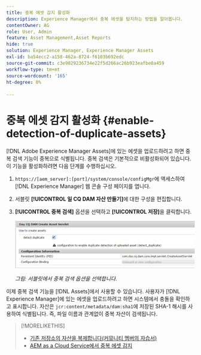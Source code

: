 ```yaml
---
title: 중복 에셋 감지 활성화
description: Experience Manager에서 중복 에셋을 탐지하는 방법을 알아봅니다.
contentOwner: AG
role: User, Admin
feature: Asset Management,Asset Reports
hide: true
solution: Experience Manager, Experience Manager Assets
exl-id: ba54ecc2-a158-462a-8724-f6103b692edc
source-git-commit: c3e9029236734e22f5d266ac26b923eafbe0a459
workflow-type: tm+mt
source-wordcount: '165'
ht-degree: 0%

---
```


# 중복 에셋 감지 활성화 {#enable-detection-of-duplicate-assets}

[!DNL Adobe Experience Manager Assets]에 있는 에셋을 업로드하려고 하면 중복 검색 기능이 중복으로 식별됩니다. 중복 검색은 기본적으로 비활성화되어 있습니다. 이 기능을 활성화하려면 다음 단계를 수행하십시오.

1. `https://[aem_server]:[port]/system/console/configMgr`에 액세스하여 [!DNL Experience Manager] 웹 콘솔 구성 페이지를 엽니다.
1. 서블릿 **[!UICONTROL 일 CQ DAM 자산 만들기]**&#x200B;에 대한 구성을 편집합니다.
1. **[!UICONTROL 중복 검색]** 옵션을 선택하고 **[!UICONTROL 저장]**&#x200B;을 클릭합니다.

   ![서블릿에서 중복 감지 옵션을 선택합니다](assets/chlimage_1-377.png)

   *그림: 서블릿에서 중복 검색 옵션을 선택합니다.*

이제 중복 검색 기능을 [!DNL Assets]에서 사용할 수 있습니다. 사용자가 [!DNL Experience Manager]에 있는 에셋을 업로드하려고 하면 시스템에서 충돌을 확인하고 표시합니다. 자산은 `jcr:content/metadata/dam:sha1`에 저장된 SHA-1 해시를 사용하여 식별됩니다. 즉, 파일 이름과 관계없이 중복 자산이 검색됩니다.

>[!MORELIKETHIS]
>
>* [기존 저장소의 자산을 복제합니다(커뮤니티 멤버의 자습서)](https://experience-aem.blogspot.com/2019/06/aem-65-find-duplicate-assets-binaries-in-existing-repository.html)
>* [AEM as a Cloud Service에서 중복 에셋 감지](https://experienceleague.adobe.com/docs/experience-manager-cloud-service/content/assets/admin/detect-duplicate-assets.html?lang=ko)
